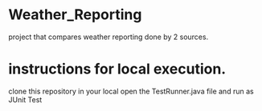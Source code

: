 # Weather_Reporting
project that compares weather reporting done by 2 sources.
# instructions for local execution.
clone this repository in your local 
open the TestRunner.java file and run as JUnit Test
